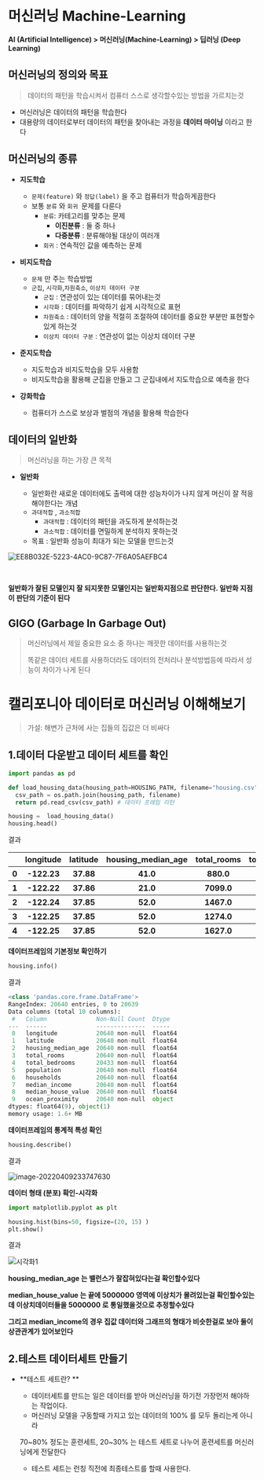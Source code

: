 # 머신러닝 Machine-Learning

**AI (Artificial Intelligence) > 머신러닝(Machine-Learning) > 딥러닝 (Deep Learning)**



## 머신러닝의 정의와 목표

> 데이터의 패턴을 학습시켜서 컴퓨터 스스로 생각할수있는 방법을 가르치는것



+ 머신러닝은 데이터의 패턴을 학습한다
+ 대용량의 데이터로부터 데이터의 패턴을 찾아내는 과정을 **데이터 마이닝** 이라고 한다



## 머신러닝의 종류

+ **지도학습**
  + `문제(feature)` 와 `정답(label)` 을 주고 컴퓨터가 학습하게끔한다
  + 보통 `분류` 와 `회귀 `문제를 다룬다
    + `분류`: 카테고리를 맞추는 문제
      + **이진분류** : 둘 중 하나
      + **다중분류** : 분류해야될 대상이 여러개
    + `회귀` : 연속적인 값을 예측하는 문제



+ **비지도학습**
  + `문제` 만 주는 학습방법
  + `군집`, `시각화`,`차원축소`, `이상치 데이터 구분` 
    + `군집` : 연관성이 있는 데이터를 묶어내는것
    + `시각화` : 데이터를 파악하기 쉽게 시각적으로 표현
    + `차원축소` : 데이터의 양을 적절히 조절하여 데이터를 중요한 부분만 표현할수있게 하는것
    + `이상치 데이터 구분` : 연관성이 없는 이상치 데이터 구분



+ **준지도학습**
  + 지도학습과 비지도학습을 모두 사용함
  + 비지도학습을 활용해 군집을 만들고 그 군집내에서 지도학습으로 예측을 한다



+ **강화학습**
  + 컴퓨터가 스스로 보상과 벌점의 개념을 활용해 학습한다



## 데이터의 일반화

> 머신러닝을 하는 가장 큰 목적



+ **일반화**

  + 일반화란 새로운 데이터에도 출력에 대한 성능차이가 나지 않게 머신이 잘 적응해야한다는 개념
  + `과대적합` , `과소적합`
    + `과대적합` : 데이터의 패턴을 과도하게 분석하는것
    + `과소적합` : 데이터를 면밀하게 분석하지 못하는것
  + 목표 : 일반화 성능이 최대가 되는 모델을 만드는것

  

![EE8B032E-5223-4AC0-9C87-7F6A05AEFBC4](01.assets/EE8B032E-5223-4AC0-9C87-7F6A05AEFBC4-16492563558161.jpeg)

​	

**일반화가 잘된 모델인지 잘 되지못한 모델인지는 일반화지점으로 판단한다. 일반화 지점이 판단의 기준이 된다**



## GIGO (Garbage In Garbage Out)

> 머신러닝에서 제일 중요한 요소 중 하나는 깨끗한 데이터를 사용하는것
>
> 똑같은 데이터 세트를 사용하더라도 데이터의 전처리나 분석방법등에 따라서 성능이 차이가 나게 된다



# 캘리포니아 데이터로 머신러닝 이해해보기

> 가설: 해변가 근처에 사는 집들의 집값은 더 비싸다



## 1.데이터 다운받고 데이터 세트를 확인

 ```python
 import pandas as pd
 
 def load_housing_data(housing_path=HOUSING_PATH, filename="housing.csv"):
   csv_path = os.path.join(housing_path, filename)
   return pd.read_csv(csv_path) # 데이터 프레임 리턴
 
 housing =  load_housing_data()
 housing.head()
 ```

결과

<table>
    <tr>
        <th></th>
        <th>longitude</th>
        <th>latitude</th>
        <th>housing_median_age</th>
        <th>total_rooms</th>
        <th>total_bedrooms</th>
        <th>population</th>
        <th>households</th>
        <th>median_income</th>
        <th>median_house_value</th>
        <th>ocean_proximity</th>
    </tr>
    <tr>
        <th>0</th>
        <th>-122.23</th>
        <th>37.88</th>
        <th>41.0</th>
        <th>880.0</th>
        <th>129.0</th>
        <th>322.0</th>
        <th>126.0</th>
        <th>8.3252</th>
        <th>452600.0</th>
        <th>NEAR BAY</th>
    </tr>
    <tr>
        <th>1</th>
        <th>-122.22</th>
        <th>37.86</th>
        <th>21.0</th>
        <th>7099.0</th>
        <th>1106.0</th>
        <th>2401.0</th>
        <th>1138.0</th>
        <th>8.3014</th>
        <th>358500.0</th>
        <th>NEAR BAY</th>
    </tr>
    <tr>
        <th>2</th>
        <th>-122.24</th>
        <th>37.85</th>
        <th>52.0</th>
        <th>1467.0</th>
        <th>190.0</th>
        <th>496.0</th>
        <th>177.0</th>
        <th>7.2574</th>
        <th>352100.0</th>
        <th>NEAR BAY</th>
    </tr>
    <tr>
        <th>3</th>
        <th>-122.25</th>
        <th>37.85</th>
        <th>52.0</th>
        <th>1274.0</th>
        <th>235.0</th>
        <th>558.0</th>
        <th>219.0</th>
        <th>5.6431</th>
        <th>341300.0</th>
        <th>NEAR BAY</th>
    </tr>
    <tr>
        <th>4</th>
        <th>-122.25</th>
        <th>37.85</th>
        <th>52.0</th>
        <th>1627.0</th>
        <th>280.0</th>
        <th>565.0</th>
        <th>259.0</th>
        <th>3.8462</th>
        <th>342200.0</th>
        <th>NEAR BAY</th>
    </tr>
</table>

  

**데이터프레임의 기본정보 확인하기**

```python
housing.info()
```

결과

```python
<class 'pandas.core.frame.DataFrame'>
RangeIndex: 20640 entries, 0 to 20639
Data columns (total 10 columns):
 #   Column              Non-Null Count  Dtype  
---  ------              --------------  -----  
 0   longitude           20640 non-null  float64
 1   latitude            20640 non-null  float64
 2   housing_median_age  20640 non-null  float64
 3   total_rooms         20640 non-null  float64
 4   total_bedrooms      20433 non-null  float64
 5   population          20640 non-null  float64
 6   households          20640 non-null  float64
 7   median_income       20640 non-null  float64
 8   median_house_value  20640 non-null  float64
 9   ocean_proximity     20640 non-null  object 
dtypes: float64(9), object(1)
memory usage: 1.6+ MB
```



**데이터프레임의 통계적 특성 확인**

```python
housing.describe()
```

결과

![image-20220409233747630](01.assets/image-20220409233747630.png)



**데이터 형태 (분포) 확인-시각화**

```python
import matplotlib.pyplot as plt

housing.hist(bins=50, figsize=(20, 15) )
plt.show()
```

결과

![시각화1](01.assets/1.png)

**housing_median_age 는 밸런스가 잘잡혀있다는걸 확인할수있다**

**median_house_value 는 끝에 5000000 영역에 이상치가 몰려있는걸 확인할수있는데 이상치데이터들을 5000000 로 통일했을것으로 추정할수있다**

**그리고 median_income의 경우 집값 데이터와 그래프의 형태가 비슷한걸로 보아 둘이 상관관계가 있어보인다**



## 2.테스트 데이터세트 만들기

+ **테스트 세트란? **

  + 데이터세트를 만드는 일은 데이터를 받아 머신러닝을 하기전 가장먼저 해야하는 작업이다.
  + 머신러닝 모델을 구동할때 가지고 있는 데이터의 100% 를 모두 돌리는게 아니라

  70~80% 정도는 훈련세트, 20~30% 는 테스트 세트로 나누어 훈련세트를 머신러닝에게 전달한다

  + 테스트 세트는 런칭 직전에 최종테스트를 할때 사용한다.

